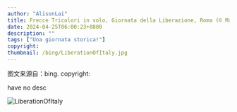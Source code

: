 ```yaml
---
author: "AlisonLai"
title: Frecce Tricolori in volo, Giornata della Liberazione, Roma (© Marie-Laure Messana/Getty Images)
date: 2024-04-25T06:00:23+0800
description: ""
tags: ["Una giornata storica!"]
copyright: 
thumbnail: /bing/LiberationOfItaly.jpg
---
```

图文来源自：bing.  copyright: 

have no desc

![LiberationOfItaly](/bing/LiberationOfItaly.jpg)